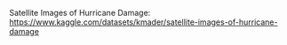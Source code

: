 Satellite Images of Hurricane Damage:
https://www.kaggle.com/datasets/kmader/satellite-images-of-hurricane-damage
